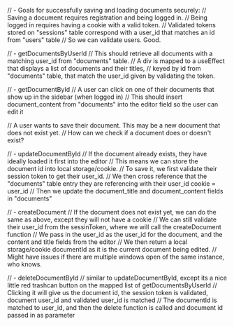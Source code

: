 // - Goals for successfully saving and loading documents securely:
// Saving a document requires registration and being logged in.
// Being logged in requires having a cookie with a valid token.
// Validated tokens stored on "sessions" table correspond with a user_id that matches an id from "users" table
// So we can validate users. Good.

// - getDocumentsByUserId
// This should retrieve all documents with a matching user_id from "documents" table.
// A div is mapped to a useEffect that displays a list of documents and their titles,
// keyed by id from "documents" table, that match the user_id given by validating the token.

// - getDocumentById
// A user can click on one of their documents that show up in the sidebar (when logged in)
// This should insert document_content from "documents" into the editor field so the user can edit it

// A user wants to save their document. This may be a new document that does not exist yet.
// How can we check if a document does or doesn't exist?

// - updateDocumentById
// If the document already exists, they have ideally loaded it first into the editor
// This means we can store the document id into local storage/cookie.
// To save it, we first validate their session token to get their user_id.
// We then cross reference that the "documents" table entry they are referencing with their user_id cookie = user_id
// Then we update the document_title and document_content fields in "documents"

// - createDocument
// If the document does not exist yet, we can do the same as above, except they will not have a cookie
// We can still validate their user_id from the sessinToken, where we will call the createDocument function
// We pass in the user_id as the user_id for the document, and the content and title fields from the editor
// We then return a local storage/cookie documentId as it is the current document being edited.
// Might have issues if there are multiple windows open of the same instance, who knows.

// - deleteDocumentById
// similar to updateDocumentById, except its a nice little red trashcan button on the mapped list of getDocumentsByUserId
// Clicking it will give us the document id, the session token is validated, document user_id and validated user_id is matched
// The documentId is matched to user_id, and then the delete function is called and document id passed in as parameter

